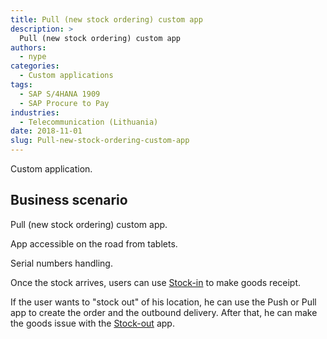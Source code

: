 ```yaml
---
title: Pull (new stock ordering) custom app
description: >
  Pull (new stock ordering) custom app
authors:
  - nype
categories:
  - Custom applications
tags:
  - SAP S/4HANA 1909
  - SAP Procure to Pay 
industries:
  - Telecommunication (Lithuania)
date: 2018-11-01
slug: Pull-new-stock-ordering-custom-app
---
```


<!-- more -->

Custom application. 

## Business scenario

Pull (new stock ordering) custom app.

App accessible on the road from tablets.

Serial numbers handling.

Once the stock arrives, users can use [Stock-in](0003-Stock-in-custom-app.md) to make goods receipt. 

If the user wants to "stock out" of his location, he can use the Push or Pull app to create the order and the outbound delivery. After that, he can make the goods issue with the [Stock-out](0004-Stock-out-custom-app.md) app.







